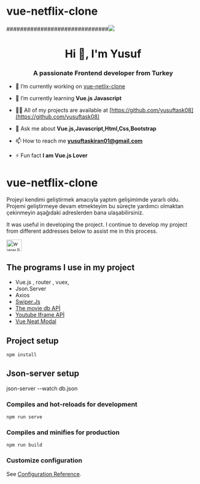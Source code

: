 # vue-netflix-clone
##############################[![](http://img.youtube.com/vi/VXhBdPEmiDA/0.jpg)](http://www.youtube.com/watch?v=VXhBdPEmiDA " Netflix -clone")
<h1 align="center">Hi 👋, I'm Yusuf</h1>
<h3 align="center">A passionate Frontend developer from Turkey</h3>


- 🔭 I’m currently working on [vue-netlix-clone](https://github.com/yusuftask08/vue-netflix-clone)

- 🌱 I’m currently learning **Vue.js Javascript**

- 👨‍💻 All of my projects are available at [https://github.com/yusuftask08](https://github.com/yusuftask08)

- 💬 Ask me about **Vue.js,Javascript,Html,Css,Bootstrap**

- 📫 How to reach me **yusuftaskiran01@gmail.com**

- ⚡ Fun fact **I am Vue.js Lover**

# vue-netflix-clone
Projeyi kendimi geliştirmek amacıyla yaptım gelişimimde yararlı oldu. Projemi geliştirmeye devam etmekteyim bu süreçte yardımcı olmaktan çekinmeyin aşağıdaki adreslerden bana ulaşabilirsiniz.

It was useful in developing the project. I continue to develop my project from different addresses below to assist me in this process.

<a href="https://linkedin.com/in/www.linkedin.com/in/yusuftaskiran08" target="blank"><img align="center" src="https://cdn.jsdelivr.net/npm/simple-icons@3.0.1/icons/linkedin.svg" alt="www.linkedin.com/in/yusuftaskiran08" height="30" width="40" /></a>

## The programs I use in my project
- Vue.js , router , vuex,
- Json.Server
- Axios
- <a href="https://swiperjs.com/"> Swiper.Js </a>
- <a href="https://www.themoviedb.org/"> The movie db APİ </a>
- <a href="https://github.com/stepanowon/youtube-vue3">Youtube Iframe APİ </a>
- <a href="https://github.com/DarkC0der11/vue-neat-modal#readme">Vue Neat Modal </a>


## Project setup
```
npm install
```
## Json-server setup

json-server --watch db.json

### Compiles and hot-reloads for development
```
npm run serve
```

### Compiles and minifies for production
```
npm run build
```

### Customize configuration
See [Configuration Reference](https://cli.vuejs.org/config/).
